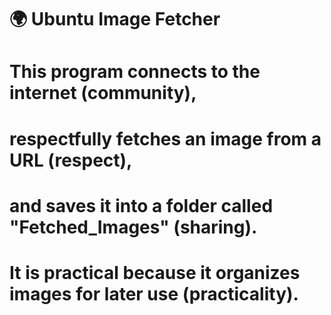 # 🌍 Ubuntu Image Fetcher
# This program connects to the internet (community),
# respectfully fetches an image from a URL (respect),
# and saves it into a folder called "Fetched_Images" (sharing).
# It is practical because it organizes images for later use (practicality).
